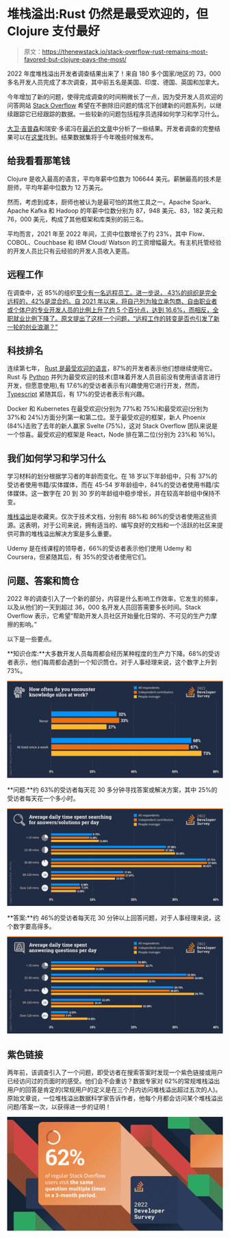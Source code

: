 # 堆栈溢出:Rust 仍然是最受欢迎的，但 Clojure 支付最好

> 原文：<https://thenewstack.io/stack-overflow-rust-remains-most-favored-but-clojure-pays-the-most/>

2022 年度堆栈溢出开发者调查结果出来了！来自 180 多个国家/地区的 73，000 多名开发人员完成了本次调查，其中前五名是美国、印度、德国、英国和加拿大。

今年增加了新的问题，使得完成调查的时间稍微长了一点，因为受开发人员欢迎的问答网站 [Stack Overflow](https://stackoverflow.com/) 希望在不删除旧问题的情况下创建新的问题系列，以继续跟踪它已经跟踪的数据。一些较新的问题包括程序员选择如何学习和学习什么。

[大卫·吉普森](https://www.linkedin.com/in/davidgibsonp/)和瑞安·多诺冯在[最近的文章](https://stackoverflow.blog/2022/06/22/asked-and-answered-the-results-for-the-2022-developer-survey-are-here/)中分析了一些结果。开发者调查的完整结果可以在[这里](https://survey.stackoverflow.co/2022/#overview)找到。结果数据集将于今年晚些时候发布。

## 给我看看那笔钱

Clojure 是收入最高的语言，平均年薪中位数为 106644 美元。薪酬最高的技术是厨师，平均年薪中位数为 12 万美元。

然而，考虑到成本，厨师也被认为是最可怕的其他工具之一。Apache Spark、Apache Kafka 和 Hadoop 的年薪中位数分别为 87，948 美元、83，182 美元和 76，000 美元，构成了其他框架和库类别的前三名。

平均而言，2021 年至 2022 年间，工资中位数增长了约 23%，其中 Flow、COBOL、Couchbase 和 IBM Cloud/ Watson 的工资增幅最大。有主机托管经验的开发人员比只有云经验的开发人员收入更高。

## **远程工作**

在调查中，近 85%的组织[至少有一名远程员工。进一步说，  43%的组织是完全远程的，42%是混合的。自 2021 年以来，将自己列为独立承包商、自由职业者或个体户的专业开发人员的比例上升了约 5 个百分点，达到 16.6%，而相反，全职就业比例下降了。原文提出了这样一个问题，“远程工作的转变是否也引发了新一轮的创业浪潮？”](https://survey.stackoverflow.co/2022/#section-employment-employment-status)

## **科技排名**

连续第七年， [Rust 是最受欢迎的语言](https://survey.stackoverflow.co/2022/#section-most-loved-dreaded-and-wanted-programming-scripting-and-markup-languages)，87%的开发者表示他们想继续使用它。Rust 与 [Python](https://thenewstack.io/an-introduction-to-python-a-language-for-the-ages/) 并列为最受欢迎的技术(意味着开发人员目前没有使用该语言进行开发，但愿意使用),有 17.6%的受访者表示有兴趣使用它进行开发，然而， [Typescript](https://thenewstack.io/typescript-and-the-power-of-a-statically-typed-language/) 紧随其后，有 17%的受访者表示有兴趣。

Docker 和 Kubernetes 在最受欢迎(分别为 77%和 75%)和最受欢迎(分别为 37%和 24%)方面分列第一和第二位。至于最受欢迎的框架，新人 Phoenix (84%)击败了去年的新人赢家 Svelte (75%)，这对 Stack Overflow 团队来说是一个惊喜。最受欢迎的框架是 React，Node 排在第二位(分别为 23%和 16%)。

## **我们如何学习和学习什么**

学习材料的划分根据学习者的年龄而变化。在 18 岁以下年龄组中，只有 37%的受访者使用书籍/实体媒体，而在 45-54 岁年龄组中，84%的受访者使用书籍/实体媒体。这一数字在 20 到 30 岁的年龄组中稳步增长，并在较高年龄组中保持不变。

[堆栈溢出](https://stackoverflow.com/)是收藏夹。仅次于技术文档，分别有 88%和 86%的受访者使用这些资源。这表明，对于公司来说，拥有适当的、编写良好的文档和一个活跃的社区来提供可靠的堆栈溢出解决方案是多么重要。

Udemy 是在线课程的领导者，66%的受访者表示他们使用 Udemy 和 Coursera，但紧随其后，有 35%的受访者使用它们。

## **问题、答案和筒仓**

2022 年的调查引入了一个新的部分，内容是什么影响工作效率，它发生的频率，以及从他们的一天到超过 36，000 名开发人员回答需要多长时间。Stack Overflow 表示，它希望“帮助开发人员社区开始量化日常的、不可见的生产力摩擦的影响。”

以下是一些要点。

**知识仓库:**大多数开发人员每周都会经历某种程度的生产力下降。68%的受访者表示，他们每周都会遇到一个知识筒仓。对于人事经理来说，这个数字上升到 73%。

![](img/07879c6f5872d0ea8a41652435f703ee.png)

**问题:**约 63%的受访者每天花 30 多分钟寻找答案或解决方案，其中 25%的受访者每天花一个多小时。

![](img/35ab6abf929400a7bbe391ef31af34f7.png)

**答案:**约 46%的受访者每天花 30 分钟以上回答问题，对于人事经理来说，这个数字要高得多。

![](img/11d64454223f3138dd777603b573af41.png)

## **紫色链接**

两年前，该调查引入了一个问题，即受访者在搜索答案时发现一个紫色链接或用户已经访问过的页面时的感受。他们会不会重访？数据专家对 62%的常规堆栈溢出用户的回答是肯定的(常规用户的定义是在三个月内访问堆栈溢出超过五次的人)。原始文章说，一位堆栈溢出数据科学家告诉作者，他每个月都会访问某个堆栈溢出问题/答案一次，以获得进一步的证明！

![](img/c71ff3e3a097a20048698c1357377e03.png)

<svg xmlns:xlink="http://www.w3.org/1999/xlink" viewBox="0 0 68 31" version="1.1"><title>Group</title> <desc>Created with Sketch.</desc></svg>